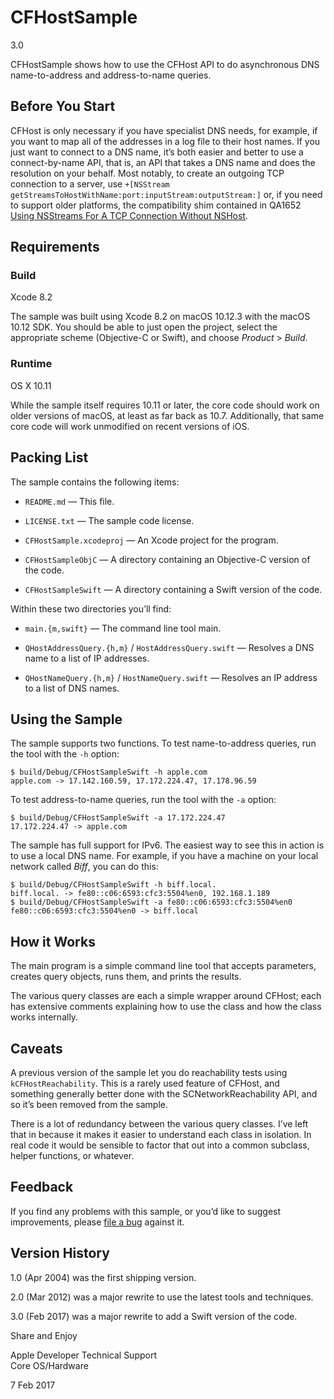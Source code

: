 # CFHostSample

3.0

CFHostSample shows how to use the CFHost API to do asynchronous DNS name-to-address and address-to-name queries.


## Before You Start

CFHost is only necessary if you have specialist DNS needs, for example, if you want to map all of the addresses in a log file to their host names.  If you just want to connect to a DNS name, it’s both easier and better to use a connect-by-name API, that is, an API that takes a DNS name and does the resolution on your behalf.  Most notably, to create an outgoing TCP connection to a server, use `+[NSStream getStreamsToHostWithName:port:inputStream:outputStream:]` or, if you need to support older platforms, the compatibility shim contained in QA1652 [Using NSStreams For A TCP Connection Without NSHost][qa1652].

[qa1652]: <https://developer.apple.com/library/ios/#qa/qa1652/_index.html>



## Requirements

### Build

Xcode 8.2

The sample was built using Xcode 8.2 on macOS 10.12.3 with the macOS 10.12 SDK.  You should be able to just open the project, select the appropriate scheme (Objective-C or Swift), and choose *Product* > *Build*.


### Runtime

OS X 10.11

While the sample itself requires 10.11 or later, the core code should work on older versions of macOS, at least as far back as 10.7.  Additionally, that same core code will work unmodified on recent versions of iOS.


## Packing List

The sample contains the following items:

* `README.md` — This file.

* `LICENSE.txt` — The sample code license.

* `CFHostSample.xcodeproj` — An Xcode project for the program.

* `CFHostSampleObjC` — A directory containing an Objective-C version of the code.

* `CFHostSampleSwift` — A directory containing a Swift version of the code.

Within these two directories you’ll find:

- `main.{m,swift}` — The command line tool main.

- `QHostAddressQuery.{h,m}` / `HostAddressQuery.swift` — Resolves a DNS name to a list of IP addresses.

- `QHostNameQuery.{h,m}` / `HostNameQuery.swift` — Resolves an IP address to a list of DNS names.


## Using the Sample

The sample supports two functions.  To test name-to-address queries, run the tool with the `-h` option:

    $ build/Debug/CFHostSampleSwift -h apple.com
    apple.com -> 17.142.160.59, 17.172.224.47, 17.178.96.59

To test address-to-name queries, run the tool with the `-a` option:

    $ build/Debug/CFHostSampleSwift -a 17.172.224.47
    17.172.224.47 -> apple.com

The sample has full support for IPv6.  The easiest way to see this in action is to use a local DNS name.  For example, if you have a machine on your local network called *Biff*, you can do this:

    $ build/Debug/CFHostSampleSwift -h biff.local.
    biff.local. -> fe80::c06:6593:cfc3:5504%en0, 192.168.1.189
    $ build/Debug/CFHostSampleSwift -a fe80::c06:6593:cfc3:5504%en0
    fe80::c06:6593:cfc3:5504%en0 -> biff.local


## How it Works

The main program is a simple command line tool that accepts parameters, creates query objects, runs them, and prints the results.

The various query classes are each a simple wrapper around CFHost; each has extensive comments explaining how to use the class and how the class works internally.


## Caveats

A previous version of the sample let you do reachability tests using `kCFHostReachability`.  This is a rarely used feature of CFHost, and something generally better done with the SCNetworkReachability API, and so it’s been removed from the sample.

There is a lot of redundancy between the various query classes.  I’ve left that in because it makes it easier to understand each class in isolation.  In real code it would be sensible to factor that out into a common subclass, helper functions, or whatever.


## Feedback

If you find any problems with this sample, or you’d like to suggest improvements, please [file a bug][bug] against it.

[bug]: <http://developer.apple.com/bugreporter/>

## Version History

1.0 (Apr 2004) was the first shipping version.

2.0 (Mar 2012) was a major rewrite to use the latest tools and techniques.

3.0 (Feb 2017) was a major rewrite to add a Swift version of the code.

Share and Enjoy

Apple Developer Technical Support<br>
Core OS/Hardware

7 Feb 2017
